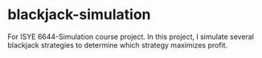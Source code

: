 # blackjack-simulation
For ISYE 6644-Simulation course project.  In this project, I simulate several blackjack strategies to determine which strategy maximizes profit.
